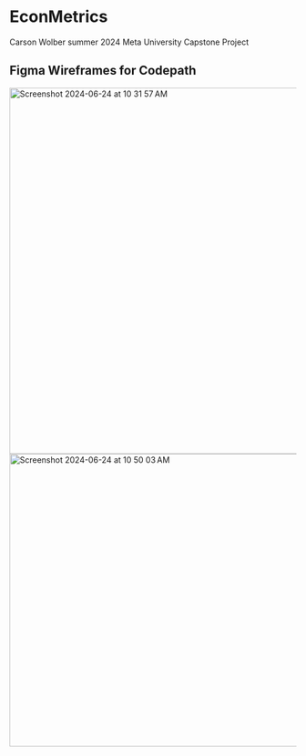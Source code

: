 # EconMetrics
Carson Wolber summer 2024 Meta University Capstone Project


## Figma Wireframes for Codepath

<img width="643" alt="Screenshot 2024-06-24 at 10 31 57 AM" src="https://github.com/CWMetaUCapstone/EconMetrics/assets/118689146/b108edd6-73f3-4572-a574-be63cb9be4d6">

<img width="514" alt="Screenshot 2024-06-24 at 10 50 03 AM" src="https://github.com/CWMetaUCapstone/EconMetrics/assets/118689146/0fd53ddc-c322-4b8e-968c-ab62176ed367">
